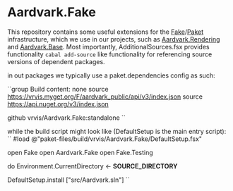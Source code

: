 # Aardvark.Fake

This repository contains some useful extensions for the [Fake][1]/[Paket][2] infrastructure, 
which we use in our projects, such as [Aardvark.Rendering][3] and [Aardvark.Base][4].
Most importantly, AdditionalSources.fsx provides functionality ``cabal add-source`` like functionality for referencing source versions of dependent packages.

in out packages we typically use a paket.dependencies config as such:

``group Build
content: none
source https://vrvis.myget.org/F/aardvark_public/api/v3/index.json
source https://api.nuget.org/v3/index.json

github vrvis/Aardvark.Fake:standalone ``

while the build script might look like (DefaultSetup is the main entry script):
``
#load @"paket-files/build/vrvis/Aardvark.Fake/DefaultSetup.fsx"

open Fake
open Aardvark.Fake
open Fake.Testing

do Environment.CurrentDirectory <- __SOURCE_DIRECTORY__

DefaultSetup.install ["src/Aardvark.sln"]
``

[1]: http://fsharp.github.io/FAKE/
[2]: https://github.com/fsprojects/Paket
[3]: https://github.com/vrvis/aardvark.rendering
[4]: https://github.com/vrvis/aardvark

